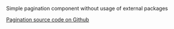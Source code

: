 Simple pagination component without usage of external packages

[Pagination source code on Github](https://github.com/Frojd/Frojd-Jewl/tree/develop/component-library/app/components/Pagination)
